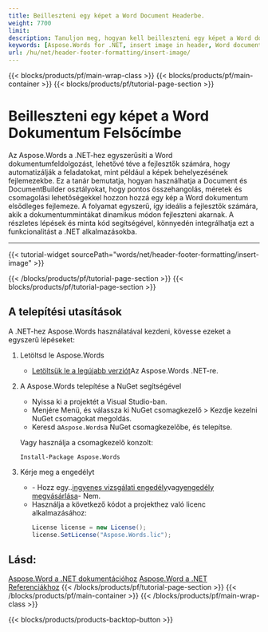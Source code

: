```yaml
---
title: Beilleszteni egy képet a Word Document Headerbe.
weight: 7700
limit: 
description: Tanuljon meg, hogyan kell beilleszteni egy képet a Word dokumentum fejletébe a .NET-hez használt Aspose.Words segítségével.
keywords: [Aspose.Words for .NET, insert image in header, Word document, .NET library, Word automation, header customization, document processing, C# example]
url: /hu/net/header-footer-formatting/insert-image/
---
```

{{< blocks/products/pf/main-wrap-class >}}
{{< blocks/products/pf/main-container >}}
{{< blocks/products/pf/tutorial-page-section >}}

# Beilleszteni egy képet a Word Dokumentum Felsőcímbe

Az Aspose.Words a .NET-hez egyszerűsíti a Word dokumentumfeldolgozást, lehetővé téve a fejlesztők számára, hogy automatizálják a feladatokat, mint például a képek behelyezésének fejlemezekbe. Ez a tanár bemutatja, hogyan használhatja a Document és DocumentBuilder osztályokat, hogy pontos összehangolás, méretek és csomagolási lehetőségekkel hozzon hozzá egy kép a Word dokumentum elsődleges fejlemeze. A folyamat egyszerű, így ideális a fejlesztők számára, akik a dokumentummintákat dinamikus módon fejleszteni akarnak. A részletes lépések és minta kód segítségével, könnyedén integrálhatja ezt a funkcionalitást a .NET alkalmazásokba.  

---
{{< tutorial-widget sourcePath="words/net/header-footer-formatting/insert-image" >}}

{{< /blocks/products/pf/tutorial-page-section >}}
{{< blocks/products/pf/tutorial-page-section >}}
## A telepítési utasítások  

A .NET-hez Aspose.Words használatával kezdeni, kövesse ezeket a egyszerű lépéseket:  

1. Letöltsd le Aspose.Words  
   * [Letöltsük le a legújabb verziót](https://releases.aspose.com/words/net/)Az Aspose.Words .NET-re.  

2. A Aspose.Words telepítése a NuGet segítségével  
   * Nyissa ki a projektét a Visual Studio-ban.  
   * Menjére Menü, és válassza ki NuGet csomagkezelő > Kezdje kezelni NuGet csomagokat megoldás.  
   * Keresd a`Aspose.Words`a NuGet csomagkezelőbe, és telepítse.  

   Vagy használja a csomagkezelő konzolt:  
   ```shell
   Install-Package Aspose.Words
   ```  

3. Kérje meg a engedélyt  
   * \- Hozz egy..[ingyenes vizsgálati engedély](https://releases.aspose.com/)vagy[engedély megvásárlása](https://purchase.aspose.com/buy)\- Nem.  
   * Használja a következő kódot a projekthez való licenc alkalmazásához:  
     ```csharp
     License license = new License();
     license.SetLicense("Aspose.Words.lic");
     ```  

## Lásd:
[Aspose.Word a .NET dokumentációhoz](https://docs.aspose.com/words/net/)
[Aspose.Word a .NET Referenciákhoz](https://reference.aspose.com/words/net/)
{{< /blocks/products/pf/tutorial-page-section >}}
{{< /blocks/products/pf/main-container >}}
{{< /blocks/products/pf/main-wrap-class >}}

{{< blocks/products/products-backtop-button >}}
